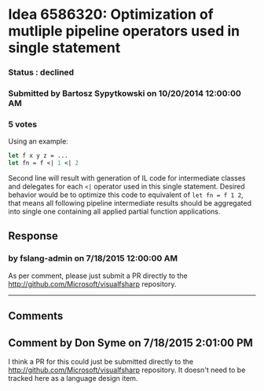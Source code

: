 # Idea 6586320: Optimization of mutliple pipeline operators used in single statement #

### Status : declined

### Submitted by Bartosz Sypytkowski on 10/20/2014 12:00:00 AM

### 5 votes

Using an example:
```fsharp
let f x y z = ...
let fn = f <| 1 <| 2
```
Second line will result with generation of IL code for intermediate classes and delegates for each `<|` operator used in this single statement. Desired behavior would be to optimize this code to equivalent of `let fn = f 1 2`, that means all following pipeline intermediate results should be aggregated into single one containing all applied partial function applications.



## Response 
### by fslang-admin on 7/18/2015 12:00:00 AM

As per comment, please just submit a PR directly to the http://github.com/Microsoft/visualfsharp repository.

------------------------
## Comments


## Comment by Don Syme on 7/18/2015 2:01:00 PM
I think a PR for this could just be submitted directly to the http://github.com/Microsoft/visualfsharp repository. It doesn't need to be tracked here as a language design item.

